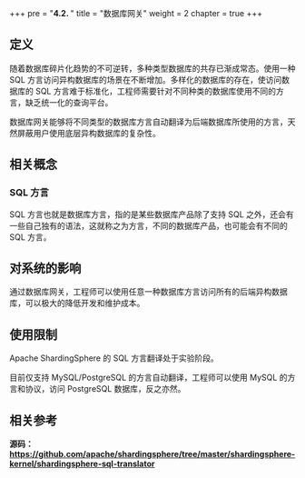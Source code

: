 +++
pre = "<b>4.2. </b>"
title = "数据库网关"
weight = 2
chapter = true
+++

## 定义

随着数据库碎片化趋势的不可逆转，多种类型数据库的共存已渐成常态。使用一种 SQL 方言访问异构数据库的场景在不断增加。多样化的数据库的存在，使访问数据库的 SQL 方言难于标准化，工程师需要针对不同种类的数据库使用不同的方言，缺乏统一化的查询平台。

数据库网关能够将不同类型的数据库方言自动翻译为后端数据库所使用的方言，天然屏蔽用户使用底层异构数据库的复杂性。

## 相关概念

### SQL 方言

SQL 方言也就是数据库方言，指的是某些数据库产品除了支持 SQL 之外，还会有一些自己独有的语法，这就称之为方言，不同的数据库产品，也可能会有不同的 SQL 方言。

## 对系统的影响

通过数据库网关，工程师可以使用任意一种数据库方言访问所有的后端异构数据库，可以极大的降低开发和维护成本。

## 使用限制

Apache ShardingSphere 的 SQL 方言翻译处于实验阶段。

目前仅支持 MySQL/PostgreSQL 的方言自动翻译，工程师可以使用 MySQL 的方言和协议，访问 PostgreSQL 数据库，反之亦然。

## 相关参考

**源码：https://github.com/apache/shardingsphere/tree/master/shardingsphere-kernel/shardingsphere-sql-translator**

